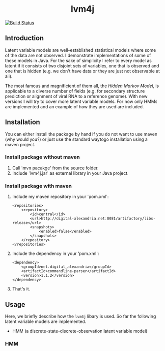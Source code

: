 <h1 align="center"> lvm4j </h1>

[![Build Status](https://travis-ci.org/rafstraumur/lvm4j.svg)](https://travis-ci.org/rafstraumur/lvm4j.svg)

## Introduction

Latent variable models are well-established statistical models where some of the data are not observed. I demonstrate implementations of some of these models in Java. For the sake of simplicity I refer to every model as latent if it consists of two disjoint sets of variables, one that is observed and one that is hidden (e.g. we don't have data or they are just not observable at all). 

The most famous and magnificient of them all, the <i>Hidden Markov Model</i>, is applicable to a diverse number of fields (e.g. for secondary structure prediction or alignment of viral RNA to a reference genome). With new versions I will try to cover more latent variable models. For now only HMMs are implemented and an example of how they are used are included.

## Installation
 
You can either install the package by hand if you do not want to use maven (why would you?) or just use the standard waytogo installation using a maven project.

### Install package without maven

1) 	Call 'mvn pacakge' from the source folder.
2) 	Include 'lvm4j.jar' as external library in your Java project.

### Install package with maven

1)	Include my maven repository in your 'pom.xml':
	
		<repositories>
        	<repository>
            	<id>central</id>
            	<url>http://digital-alexandria.net:8081/artifactory/libs-release</url>
            	<snapshots>
            	    <enabled>false</enabled>
            	</snapshots>
        	</repository>
    	</repositories>

2)	Include the dependency in your 'pom.xml':
	
	 	<dependency>
    	    <groupId>net.digital_alexandria</groupId>
    	    <artifactId>commandline-parser</artifactId>
    	    <version>1.1.2</version>
        </dependency>

3)	That's it.

## Usage

Here, we briefly describe how the <code>lvm4j</code> libary is used. So far the following latent variable models are implemented.

* HMM (a discrete-state-discrete-observation latent variable model)

### HMM
